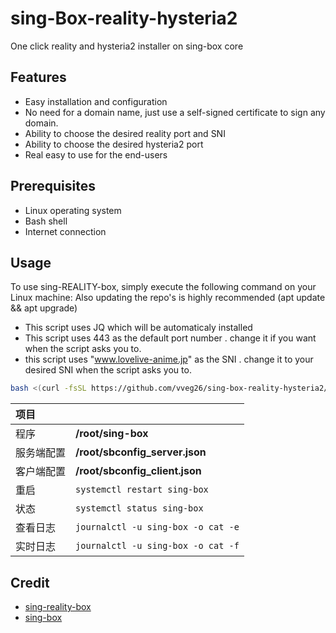 # sing-Box-reality-hysteria2
One click reality and hysteria2 installer on sing-box core

## Features

- Easy installation and configuration
- No need for a domain name, just use a self-signed certificate to sign any domain.
- Ability to choose the desired reality port and SNI
- Ability to choose the desired hysteria2 port
- Real easy to use for the end-users

## Prerequisites

- Linux operating system
- Bash shell
- Internet connection

## Usage

To use sing-REALITY-box, simply execute the following command on your Linux machine:
Also updating the repo's is highly recommended (apt update && apt upgrade)
- This script uses JQ which will be automaticaly installed
- This script uses 443 as the default port number . change it if you want when the script asks you to.
- this script uses "www.lovelive-anime.jp" as the SNI . change it to your desired SNI when the script asks you to.

```bash
bash <(curl -fsSL https://github.com/vveg26/sing-box-reality-hysteria2/raw/main/install.sh)
```
|项目||
|:--|:--|
|程序|**/root/sing-box**|
|服务端配置|**/root/sbconfig_server.json**|
|客户端配置|**/root/sbconfig_client.json**|
|重启|`systemctl restart sing-box`|
|状态|`systemctl status sing-box`|
|查看日志|`journalctl -u sing-box -o cat -e`|
|实时日志|`journalctl -u sing-box -o cat -f`|

## Credit
- [sing-reality-box](https://github.com/deathline94/sing-REALITY-Box)
- [sing-box](https://github.com/SagerNet/sing-box)